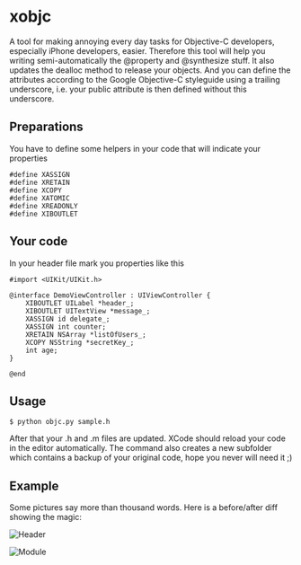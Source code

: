 xobjc
=====

A tool for making annoying every day tasks for Objective-C developers, especially
iPhone developers, easier. Therefore this tool will help you writing semi-automatically
the @property and @synthesize stuff. It also updates the dealloc method to release
your objects. And you can define the attributes according to the Google Objective-C
styleguide using a trailing underscore, i.e. your public attribute is then defined 
without this underscore.

Preparations
------------

You have to define some helpers in your code that will indicate your properties

    #define XASSIGN
    #define XRETAIN 
    #define XCOPY 
    #define XATOMIC 
    #define XREADONLY
    #define XIBOUTLET

Your code
---------

In your header file mark you properties like this

	#import <UIKit/UIKit.h>

	@interface DemoViewController : UIViewController {
	    XIBOUTLET UILabel *header_;
	    XIBOUTLET UITextView *message_;    
	    XASSIGN id delegate_;    
	    XASSIGN int counter;    
	    XRETAIN NSArray *listOfUsers_;    
	    XCOPY NSString *secretKey_;
	    int age;
	}

	@end

Usage
-----

``$ python objc.py sample.h``

After that your .h and .m files are updated. XCode should reload your code in the editor
automatically. The command also creates a new subfolder which contains a backup of your 
original code, hope you never will need it ;)

Example
-------

Some pictures say more than thousand words. Here is a before/after diff showing the magic:

![Header](http://mail.holtwick.it/xobjc/demo-h.png "Header")

![Module](http://mail.holtwick.it/xobjc/demo-m.png "Module")
